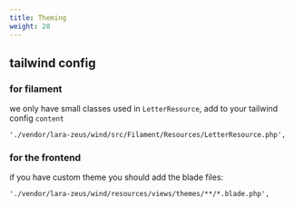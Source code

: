 ```yaml
---
title: Theming
weight: 20
---
```


## tailwind config

### for filament
we only have small classes used in `LetterResource`, add to your tailwind config `content`

```
'./vendor/lara-zeus/wind/src/Filament/Resources/LetterResource.php',
```

### for the frontend
if you have custom theme you should add the blade files:

```
'./vendor/lara-zeus/wind/resources/views/themes/**/*.blade.php',
```
